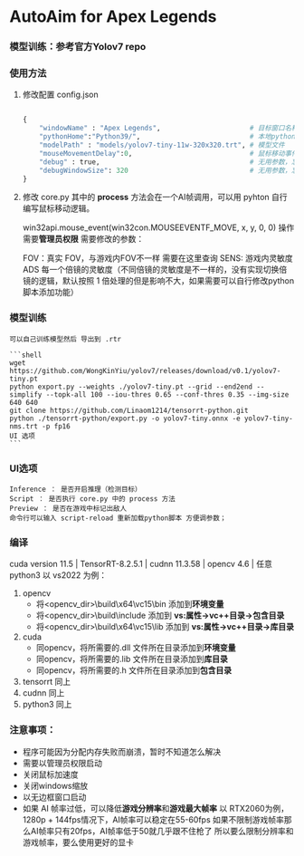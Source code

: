 # AutoAim for Apex Legends

### 模型训练：参考官方Yolov7 repo

### 使用方法
1. 修改配置 config.json
    ```python

    {
        "windowName" : "Apex Legends",                      # 目标窗口名称
        "pythonHome":"Python39/",                           # 本地python环境或者，release版本中自带的python环境
        "modelPath" : "models/yolov7-tiny-11w-320x320.trt", # 模型文件
        "mouseMovementDelay":0,                             # 鼠标移动事件与捕获下一帧屏幕之间的间隔 单位ms
        "debug" : true,                                     # 无用参数，忘记删了
        "debugWindowSize": 320                              # 无用参数，忘记删了
    }
    ```
2. 修改 core.py
其中的 __process__ 方法会在一个AI帧调用，可以用 pyhton 自行编写鼠标移动逻辑。

    win32api.mouse_event(win32con.MOUSEEVENTF_MOVE, x, y, 0, 0) 操作需要**管理员权限**
    需要修改的参数：

    FOV：真实 FOV，与游戏内FOV不一样 需要在这里查询
    SENS: 游戏内灵敏度
    ADS 每一个倍镜的灵敏度（不同倍镜的灵敏度是不一样的，没有实现切换倍镜的逻辑，默认按照 1 倍处理的但是影响不大，如果需要可以自行修改python脚本添加功能）

### 模型训练
    可以自己训练模型然后 导出到 .rtr

    ```shell
    wget https://github.com/WongKinYiu/yolov7/releases/download/v0.1/yolov7-tiny.pt
    python export.py --weights ./yolov7-tiny.pt --grid --end2end --simplify --topk-all 100 --iou-thres 0.65 --conf-thres 0.35 --img-size 640 640
    git clone https://github.com/Linaom1214/tensorrt-python.git
    python ./tensorrt-python/export.py -o yolov7-tiny.onnx -e yolov7-tiny-nms.trt -p fp16
    UI 选项
    ```

### UI选项
    Inference ： 是否开启推理（检测目标）
    Script ： 是否执行 core.py 中的 process 方法
    Preview ： 是否在游戏中标记出敌人
    命令行可以输入 script-reload 重新加载python脚本 方便调参数；

### 编译
cuda version 11.5 | TensorRT-8.2.5.1 | cudnn 11.3.58 | opencv 4.6 | 任意 python3
以 vs2022 为例：
1. opencv
    * 将<opencv_dir>\build\x64\vc15\bin 添加到**环境变量**
    * 将<opencv_dir>\build\include 添加到 **vs:属性->vc++目录->包含目录**
    * 将<opencv_dir>\build\x64\vc15\lib 添加到 **vs:属性->vc++目录->库目录**
2. cuda
    * 同opencv，将所需要的.dll 文件所在目录添加到**环境变量**
    * 同opencv，将所需要的.lib 文件所在目录添加到**库目录**
    * 同opencv，将所需要的.h 文件所在目录添加到**包含目录**
3. tensorrt
    同上
4. cudnn
    同上
5. python3
    同上

### 注意事项：
* 程序可能因为分配内存失败而崩溃，暂时不知道怎么解决
* 需要以管理员权限启动
* 关闭鼠标加速度
* 关闭windows缩放
* 以无边框窗口启动
* 如果 AI 帧率过低，可以降低**游戏分辨率**和**游戏最大帧率**
    以 RTX2060为例，1280p + 144fps情况下，AI帧率可以稳定在55-60fps
    如果不限制游戏帧率那么AI帧率只有20fps，AI帧率低于50就几乎跟不住枪了
    所以要么限制分辨率和游戏帧率，要么使用更好的显卡

